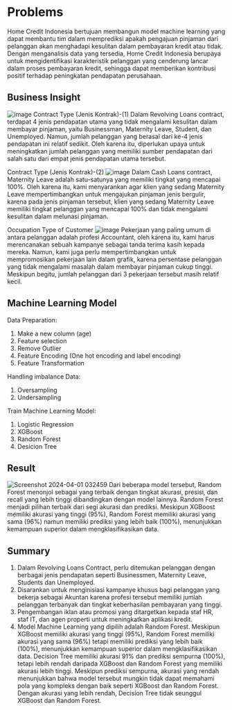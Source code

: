 
# Problems

Home Credit Indonesia bertujuan membangun model machine learning yang dapat membantu tim dalam memprediksi apakah pengajuan pinjaman dari pelanggan akan menghadapi kesulitan dalam pembayaran kredit atau tidak. Dengan menganalisis data yang tersedia, Home Credit Indonesia berupaya untuk mengidentifikasi karakteristik pelanggan yang cenderung lancar dalam proses pembayaran kredit, sehingga dapat memberikan kontribusi positif terhadap peningkatan pendapatan perusahaan.

## Business Insight
![image](https://github.com/nellyyuliaa/model-hci/assets/122393200/229032b8-f16e-4e1b-b68a-448861e1ed12)
Contract Type (Jenis Kontrak)-(1)
Dalam Revolving Loans contract, terdapat 4 jenis pendapatan utama yang tidak mengalami kesulitan dalam membayar pinjaman, yaitu Businessman, Maternity Leave, Student, dan Unemployed. Namun, jumlah pelanggan yang berasal dari ke-4 jenis pendapatan ini relatif sedikit. Oleh karena itu, diperlukan upaya untuk meningkatkan jumlah pelanggan yang memiliki sumber pendapatan dari salah satu dari empat jenis pendapatan utama tersebut.

Contract Type (Jenis Kontrak)-(2)
![image](https://github.com/nellyyuliaa/model-hci/assets/122393200/71523769-ca1f-4032-98bd-d89677912211)
Dalam Cash Loans contract, Maternity Leave adalah satu-satunya yang memiliki tingkat yang mencapai 100%. Oleh karena itu, kami menyarankan agar klien yang sedang Maternity Leave mempertimbangkan untuk mengajukan pinjaman jenis bergulir, karena pada jenis pinjaman tersebut, klien yang sedang Maternity Leave memiliki tingkat pelanggan yang mencapai 100% dan tidak mengalami kesulitan dalam melunasi pinjaman.

Occupation Type of Customer
![image](https://github.com/nellyyuliaa/model-hci/assets/122393200/f4b04140-2528-4c75-9cf3-5d9f78d3b168)
Pekerjaan yang paling umum di antara pelanggan adalah profesi Accountant, oleh karena itu, kami harus merencanakan sebuah kampanye sebagai tanda terima kasih kepada mereka. Namun, kami juga perlu mempertimbangkan untuk mempromosikan pekerjaan lain dalam grafik, karena persentase pelanggan yang tidak mengalami masalah dalam membayar pinjaman cukup tinggi. Meskipun begitu, jumlah pelanggan dari 3 pekerjaan tersebut masih relatif kecil.

## Machine Learning Model 
Data Preparation:
1. Make a new column (age)
2. Feature selection
3. Remove Outlier
4. Feature Encoding (One hot encoding and label encoding)
5. Feature Transformation

Handling imbalance Data:
1. Oversampling
2. Undersampling

Train Machine Learning Model:
1. Logistic Regression
2. XGBoost
3. Random Forest
4. Desicion Tree

## Result
![Screenshot 2024-04-01 032459](https://github.com/nellyyuliaa/model-hci/assets/122393200/06832aff-f231-46f4-98aa-0190f192cb48)
Dari beberapa model tersebut, Random Forest menonjol sebagai yang terbaik dengan tingkat akurasi, presisi, dan recall yang lebih tinggi dibandingkan dengan model lainnya. Random Forest menjadi pilihan terbaik dari segi akurasi dan prediksi. Meskipun XGBoost memiliki akurasi yang tinggi (95%), Random Forest memiliki akurasi yang sama (96%) namun memiliki prediksi yang lebih baik (100%), menunjukkan kemampuan superior dalam mengklasifikasikan data.

## Summary
1. Dalam Revolving Loans Contract, perlu ditemukan pelanggan dengan berbagai jenis pendapatan seperti Businessmen, Maternity Leave, Students dan Unemployed.
2. Disarankan untuk menginisiasi kampanye khusus bagi pelanggan yang bekerja sebagai Akuntan karena profesi tersebut memiliki jumlah pelanggan terbanyak dan tingkat keberhasilan pembayaran yang tinggi.
3. Pengembangan iklan atau promosi yang ditargetkan kepada staf HR, staf IT, dan agen properti untuk meningkatkan aplikasi kredit.
4. Model Machine Learning yang dipilih adalah Random Forest. Meskipun XGBoost memiliki akurasi yang tinggi (95%), Random Forest memiliki akurasi yang sama (96%) tetapi memiliki prediksi yang lebih baik (100%), menunjukkan kemampuan superior dalam mengklasifikasikan data. Decision Tree memiliki akurasi 91% dan prediksi sempurna (100%), tetapi lebih rendah daripada XGBoost dan Random Forest yang memiliki akurasi lebih tinggi. Meskipun prediksi sempurna, akurasi yang rendah menunjukkan bahwa model tersebut mungkin tidak dapat memahami pola yang kompleks dengan baik seperti XGBoost dan Random Forest. Dengan akurasi yang lebih rendah, Decision Tree tidak seunggul XGBoost dan Random Forest. 
